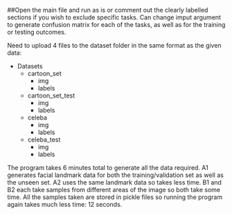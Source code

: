 ##Open the main file and run as is or comment out the clearly labelled sections if you wish to exclude specific tasks. Can change imput argument to generate confusion matrix for each of the tasks, as well as for the training or testing outcomes.

Need to upload 4 files to the dataset folder in the same format as the given data:
- Datasets
  - cartoon_set
    - img
    - labels
  - cartoon_set_test
    - img
    - labels
  - celeba
    - img
    - labels
  - celeba_test
    - img
    - labels

The program takes 6 minutes total to generate all the data required. A1 generates facial landmark data for both the training/validation set as well as the unseen set. A2 uses the same landmark data so takes less time. B1 and B2 each take samples from different areas of the image so both take some time.
All the samples taken are stored in pickle files so running the program again takes much less time: 12 seconds.

